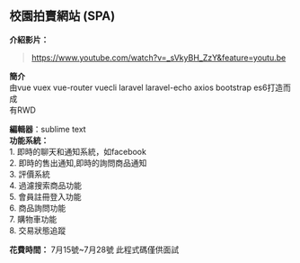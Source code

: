 ## 校園拍賣網站 (SPA) ##

**介紹影片：**
>https://www.youtube.com/watch?v=_sVkyBH_ZzY&feature=youtu.be

**簡介**  
由vue  vuex  vue-router  vuecli  laravel  laravel-echo  axios  bootstrap  es6打造而成  
有RWD  


**編輯器**：sublime  text  
**功能系統：**  
    1.  即時的聊天和通知系統，如facebook   
    2.  即時的售出通知,即時的詢問商品通知  
	3.  評價系統  
	4.  過濾搜索商品功能  
	5.  會員註冊登入功能  
	6.  商品詢問功能  
	7.  購物車功能  
	8.  交易狀態追蹤  

**花費時間：** 7月15號~7月28號
此程式碼僅供面試
